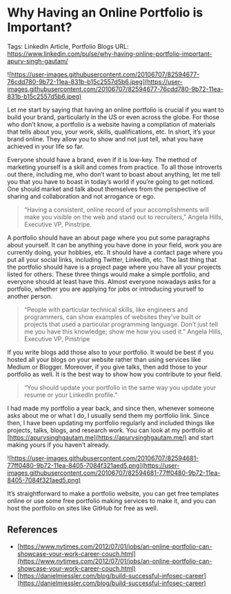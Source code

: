 # Why Having an Online Portfolio is Important?

Tags: LinkedIn Article, Portfolio Blogs
URL: https://www.linkedin.com/pulse/why-having-online-portfolio-important-apurv-singh-gautam/

![https://user-images.githubusercontent.com/20106707/82594677-76cdd780-9b72-11ea-831b-b15c2557d5b6.jpeg](https://user-images.githubusercontent.com/20106707/82594677-76cdd780-9b72-11ea-831b-b15c2557d5b6.jpeg)

Let me start by saying that having an online portfolio is crucial if you want to build your brand, particularly in the US or even across the globe. For those who don’t know, a portfolio is a website having a compilation of materials that tells about you, your work, skills, qualifications, etc. In short, it’s your brand online. They allow you to show and not just tell, what you have achieved in your life so far.

Everyone should have a brand, even if it is low-key. The method of marketing yourself is a skill and comes from practice. To all those introverts out there, including me, who don’t want to boast about anything, let me tell you that you have to boast in today’s world if you’re going to get noticed. One should market and talk about themselves from the perspective of sharing and collaboration and not arrogance or ego.

> “Having a consistent, online record of your accomplishments will make you visible on the web and stand out to recruiters,” Angela Hills, Executive VP, Pinstripe.

A portfolio should have an about page where you put some paragraphs about yourself. It can be anything you have done in your field, work you are currently doing, your hobbies, etc. It should have a contact page where you put all your social links, including Twitter, LinkedIn, etc. The last thing that the portfolio should have is a project page where you have all your projects listed for others. These three things would make a simple portfolio, and everyone should at least have this. Almost everyone nowadays asks for a portfolio, whether you are applying for jobs or introducing yourself to another person.

> “People with particular technical skills, like engineers and programmers, can show examples of websites they’ve built or projects that used a particular programming language. Don’t just tell me you have this knowledge; show me how you used it.” Angela Hills, Executive VP, Pinstripe

If you write blogs add those also to your portfolio. It would be best if you hosted all your blogs on your website rather than using services like Medium or Blogger. Moreover, if you give talks, then add those to your portfolio as well. It is the best way to show how you contribute to your field.

> “You should update your portfolio in the same way you update your resume or your LinkedIn profile.”

I had made my portfolio a year back, and since then, whenever someone asks about me or what I do, I usually send them my portfolio link. Since then, I have been updating my portfolio regularly and included things like projects, talks, blogs, and research work. You can look at my portfolio at [https://apurvsinghgautam.me](https://apurvsinghgautam.me/) and start making yours if you haven’t already.

![https://user-images.githubusercontent.com/20106707/82594681-77ff0480-9b72-11ea-8405-7084f321aed5.png](https://user-images.githubusercontent.com/20106707/82594681-77ff0480-9b72-11ea-8405-7084f321aed5.png)

It’s straightforward to make a portfolio website, you can get free templates online or use some free portfolio making services to make it, and you can host the portfolio on sites like GitHub for free as well.

## References

- [https://www.nytimes.com/2012/07/01/jobs/an-online-portfolio-can-showcase-your-work-career-couch.html](https://www.nytimes.com/2012/07/01/jobs/an-online-portfolio-can-showcase-your-work-career-couch.html)
- [https://danielmiessler.com/blog/build-successful-infosec-career](https://danielmiessler.com/blog/build-successful-infosec-career)